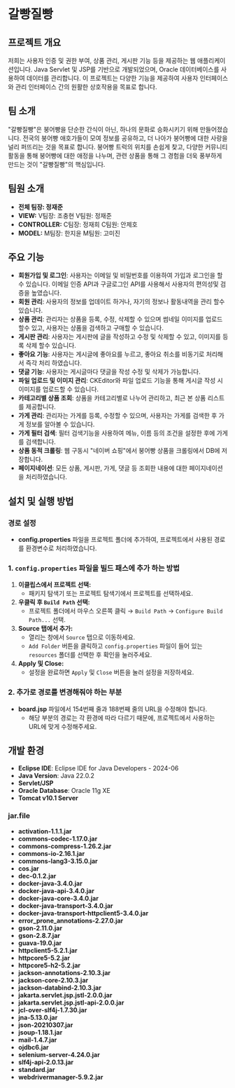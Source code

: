 # 갈빵질빵

## 프로젝트 개요
저희는 사용자 인증 및 권한 부여, 상품 관리, 게시판 기능 등을 제공하는 웹 애플리케이션입니다. 
Java Servlet 및 JSP를 기반으로 개발되었으며, Oracle 데이터베이스를 사용하여 데이터를 관리합니다. 
이 프로젝트는 다양한 기능을 제공하여 사용자 인터페이스와 관리 인터페이스 간의 원활한 상호작용을 목표로 합니다.

## 팀 소개
"갈빵질빵"은 붕어빵을 단순한 간식이 아닌, 하나의 문화로 승화시키기 위해 만들어졌습니다. 
전국의 붕어빵 애호가들이 모여 정보를 공유하고, 더 나아가 붕어빵에 대한 사랑을 널리 퍼뜨리는 것을 목표로 합니다. 
붕어빵 트럭의 위치를 손쉽게 찾고, 다양한 커뮤니티 활동을 통해 붕어빵에 대한 애정을 나누며, 관련 상품을 통해 그 경험을 더욱 풍부하게 만드는 것이 "갈빵질빵"의 핵심입니다.

## 팀원 소개
- **전체 팀장: 정재준**
- **VIEW:** 
V팀장: 조충현
V팀원: 정재준 
- **CONTROLLER:**
C팀장: 정재희
C팀원: 안제호
- **MODEL:**
M팀장: 한지윤
M팀원: 고미진 

## 주요 기능
- **회원가입 및 로그인**: 사용자는 이메일 및 비밀번호를 이용하여 가입과 로그인을 할 수 있습니다. 이메일 인증 API과 구글로그인 API를 사용해서 사용자의 편의성및 검증을 높였습니다.
- **회원 관리**: 사용자의 정보를 업데이트 하거나, 자기의 정보나 활동내역을 관리 할수 있습니다.
- **상품 관리**: 관리자는 상품을 등록, 수정, 삭제할 수 있으며 썸네일 이미지를 업로드 할수 있고, 사용자는 상품을 검색하고 구매할 수 있습니다.
- **게시판 관리**: 사용자는 게시판에 글을 작성하고 수정 및 삭제할 수 있고, 이미지를 등록 삭제 할수 있습니다.
- **좋아요 기능**: 사용자는 게시글에 좋아요를 누르고, 좋아요 취소를 비동기로 처리해서 즉각 처리 하였습니다.
- **댓글 기능**: 사용자는 게시글마다 댓글을 작성 수정 및 삭제가 가능합니다. 
- **파일 업로드 및 이미지 관리**: CKEditor와 파일 업로드 기능을 통해 게시글 작성 시 이미지를 업로드할 수 있습니다.
- **카테고리별 상품 조회**: 상품을 카테고리별로 나누어 관리하고, 최근 본 상품 리스트를 제공합니다.
- **가게 관리**: 관리자는 가게를 등록, 수정할 수 있으며, 사용자는 가게를 검색한 후 가게 정보를 알아볼 수 있습니다.
- **가게 필터 검색**: 필터 검색기능을 사용하여 메뉴, 이름 등의 조건을 설정한 후에 가게를 검색합니다.
- **상품 동적 크롤링**: 웹 구동시 "네이버 쇼핑"에서 붕어빵 상품을 크롤링에서 DB에 저장합니다.
- **페이지네이션**: 모든 상품, 게시판, 가게, 댓글 등 조회한 내용에 대한 페이지네이션을 처리하였습니다. 

## 설치 및 실행 방법

### 경로 설정
- **config.properties** 파일을 프로젝트 폴더에 추가하여, 프로젝트에서 사용된 경로를 환경변수로 처리하였습니다.

### 1. `config.properties` 파일을 빌드 패스에 추가 하는 방법

1. **이클립스에서 프로젝트 선택:**
   - 패키지 탐색기 또는 프로젝트 탐색기에서 프로젝트를 선택하세요.
2. **우클릭 후 `Build Path` 선택:**
   - 프로젝트 폴더에서 마우스 오른쪽 클릭 → `Build Path` → `Configure Build Path...` 선택.
3. **Source 탭에서 추가:**
   - 열리는 창에서 `Source` 탭으로 이동하세요.
   - `Add Folder` 버튼을 클릭하고 `config.properties` 파일이 들어 있는 `resources` 폴더를 선택한 후 확인을 눌러주세요.
4. **Apply 및 Close:**
   - 설정을 완료하면 `Apply` 및 `Close` 버튼을 눌러 설정을 저장하세요.
   
### 2. 추가로 경로를 변경해줘야 하는 부분 

- **board.jsp** 파일에서 154번째 줄과 188번째 줄의 URL을 수정해야 합니다.
  - 해당 부분의 경로는 각 환경에 따라 다르기 때문에, 프로젝트에서 사용하는 URL에 맞게 수정해주세요.   

## 개발 환경
- **Eclipse IDE**: Eclipse IDE for Java Developers - 2024-06
- **Java Version**: Java 22.0.2
- **Servlet/JSP**
- **Oracle Database**: Oracle 11g XE
- **Tomcat v10.1 Server**

### jar.file
- **activation-1.1.1.jar**
- **commons-codec-1.17.0.jar**
- **commons-compress-1.26.2.jar**
- **commons-io-2.16.1.jar**
- **commons-lang3-3.15.0.jar**
- **cos.jar**
- **dec-0.1.2.jar**
- **docker-java-3.4.0.jar**
- **docker-java-api-3.4.0.jar**
- **docker-java-core-3.4.0.jar**
- **docker-java-transport-3.4.0.jar**
- **docker-java-transport-httpclient5-3.4.0.jar**
- **error_prone_annotations-2.27.0.jar**
- **gson-2.11.0.jar**
- **gson-2.8.7.jar**
- **guava-19.0.jar**
- **httpclient5-5.2.1.jar**
- **httpcore5-5.2.jar**
- **httpcore5-h2-5.2.jar**
- **jackson-annotations-2.10.3.jar**
- **jackson-core-2.10.3.jar**
- **jackson-databind-2.10.3.jar**
- **jakarta.servlet.jsp.jstl-2.0.0.jar**
- **jakarta.servlet.jsp.jstl-api-2.0.0.jar**
- **jcl-over-slf4j-1.7.30.jar**
- **jna-5.13.0.jar**
- **json-20210307.jar**
- **jsoup-1.18.1.jar**
- **mail-1.4.7.jar**
- **ojdbc6.jar**
- **selenium-server-4.24.0.jar**
- **slf4j-api-2.0.13.jar**
- **standard.jar**
- **webdrivermanager-5.9.2.jar**




